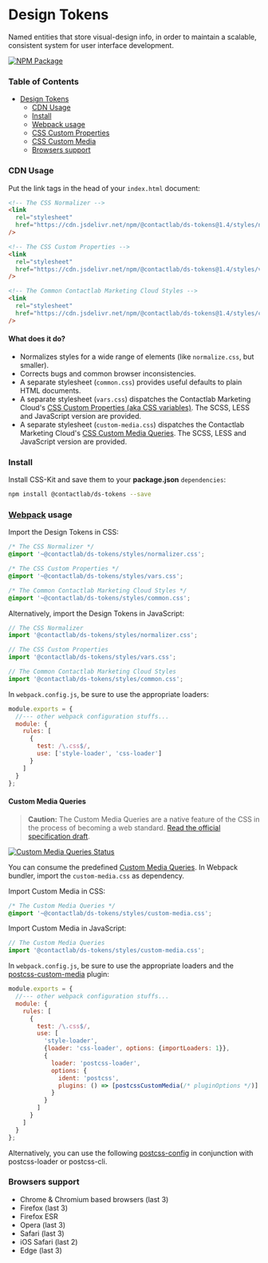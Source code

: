# Design Tokens

Named entities that store visual-design info, in order to maintain a scalable, consistent system for user interface development.

[![NPM Package][npm-pkg-img]][npm-pkg-url]

### Table of Contents

- [Design Tokens](#design-tokens)
  - [CDN Usage](#cdn-usage)
  - [Install](#install)
  - [Webpack usage](#webpack-usage)
  - [CSS Custom Properties][custom-properties-url]
  - [CSS Custom Media][custom-mq-url]
  - [Browsers support](#browsers-support)

### CDN Usage

Put the link tags in the head of your `index.html` document:

```html
<!-- The CSS Normalizer -->
<link
  rel="stylesheet"
  href="https://cdn.jsdelivr.net/npm/@contactlab/ds-tokens@1.4/styles/normalizer.css"
/>

<!-- The CSS Custom Properties -->
<link
  rel="stylesheet"
  href="https://cdn.jsdelivr.net/npm/@contactlab/ds-tokens@1.4/styles/vars.css"
/>

<!-- The Common Contactlab Marketing Cloud Styles -->
<link
  rel="stylesheet"
  href="https://cdn.jsdelivr.net/npm/@contactlab/ds-tokens@1.4/styles/common.css"
/>
```

#### What does it do?

- Normalizes styles for a wide range of elements (like `normalize.css`, but smaller).
- Corrects bugs and common browser inconsistencies.
- A separate stylesheet (`common.css`) provides useful defaults to plain HTML documents.
- A separate stylesheet (`vars.css`) dispatches the Contactlab Marketing Cloud's [CSS Custom Properties (aka CSS variables)][custom-properties-url]. The SCSS, LESS and JavaScript version are provided.
- A separate stylesheet (`custom-media.css`) dispatches the Contactlab Marketing Cloud's [CSS Custom Media Queries][custom-mq-url]. The SCSS, LESS and JavaScript version are provided.

### Install

Install CSS-Kit and save them to your **package.json** `dependencies`:

```sh
npm install @contactlab/ds-tokens --save
```

### [Webpack][webpack-url] usage

Import the Design Tokens in CSS:

```css
/* The CSS Normalizer */
@import '~@contactlab/ds-tokens/styles/normalizer.css';

/* The CSS Custom Properties */
@import '~@contactlab/ds-tokens/styles/vars.css';

/* The Common Contactlab Marketing Cloud Styles */
@import '~@contactlab/ds-tokens/styles/common.css';
```

Alternatively, import the Design Tokens in JavaScript:

```js
// The CSS Normalizer
import '@contactlab/ds-tokens/styles/normalizer.css';

// The CSS Custom Properties
import '@contactlab/ds-tokens/styles/vars.css';

// The Common Contactlab Marketing Cloud Styles
import '@contactlab/ds-tokens/styles/common.css';
```

In `webpack.config.js`, be sure to use the appropriate loaders:

```js
module.exports = {
  //--- other webpack configuration stuffs...
  module: {
    rules: [
      {
        test: /\.css$/,
        use: ['style-loader', 'css-loader']
      }
    ]
  }
};
```

#### Custom Media Queries

> **Caution:** The Custom Media Queries are a native feature of the CSS in the process of becoming a web standard. [Read the official specification draft][custom-mq-specification-url].

[![Custom Media Queries Status][cssdb-img]][cssdb-url]

You can consume the predefined [Custom Media Queries][custom-mq-url]. In Webpack bundler, import the `custom-media.css` as dependency.

Import Custom Media in CSS:

```css
/* The Custom Media Queries */
@import '~@contactlab/ds-tokens/styles/custom-media.css';
```

Import Custom Media in JavaScript:

```js
// The Custom Media Queries
import '@contactlab/ds-tokens/styles/custom-media.css';
```

In `webpack.config.js`, be sure to use the appropriate loaders and the [postcss-custom-media][postcss-custom-media-url] plugin:

```js
module.exports = {
  //--- other webpack configuration stuffs...
  module: {
    rules: [
      {
        test: /\.css$/,
        use: [
          'style-loader',
          {loader: 'css-loader', options: {importLoaders: 1}},
          {
            loader: 'postcss-loader',
            options: {
              ident: 'postcss',
              plugins: () => [postcssCustomMedia(/* pluginOptions */)]
            }
          }
        ]
      }
    ]
  }
};
```

Alternatively, you can use the following [postcss-config][postcss-config-url] in conjunction with postcss-loader or postcss-cli.

### Browsers support

- Chrome & Chromium based browsers (last 3)
- Firefox (last 3)
- Firefox ESR
- Opera (last 3)
- Safari (last 3)
- iOS Safari (last 2)
- Edge (last 3)

<!---
  Images
-->

[cssdb-img]: https://cssdb.org/badge/custom-media-queries.svg
[npm-pkg-img]: https://badgen.net/npm/v/@contactlab/ds-tokens?icon=npm&label=npm%20package

<!---
  Links
-->

[cssdb-url]: https://cssdb.org/#custom-media-queries
[custom-mq-url]: ./styles/custom-media.css
[custom-mq-specification-url]: http://drafts.csswg.org/mediaqueries-5/#custom-mq
[custom-properties-url]: ./styles/vars.css
[npm-pkg-url]: https://www.npmjs.com/package/@contactlab/ds-tokens
[postcss-config-url]: https://github.com/giotramu/postcss-config
[postcss-custom-media-url]: https://github.com/postcss/postcss-custom-media
[webpack-url]: https://webpack.js.org
